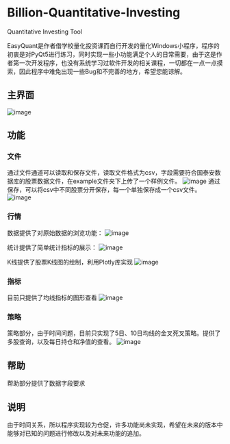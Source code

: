 # Billion-Quantitative-Investing
Quantitative Investing Tool

EasyQuant是作者借学校量化投资课而自行开发的量化Windows小程序，程序的初衷是对PyQt5进行练习，同时实现一些小功能满足个人的日常需要，由于这是作者第一次开发程序，也没有系统学习过软件开发的相关课程，一切都在一点一点摸索，因此程序中难免出现一些Bug和不完善的地方，希望您能谅解。

## 主界面
![image](https://github.com/huoyongkang/Billion-Quantitative-Investing/edit/master/images/1.jpg)

## 功能

### 文件

通过文件通道可以读取和保存文件，读取文件格式为csv，字段需要符合国泰安数据库的股票数据文件，在example文件夹下上传了一个样例文件。
![image](https://github.com/huoyongkang/Billion-Quantitative-Investing/edit/master/images/2.jpg)
通过保存，可以将csv中不同股票分开保存，每一个单独保存成一个csv文件。
![image](https://github.com/huoyongkang/Billion-Quantitative-Investing/edit/master/images/3.jpg)


### 行情

数据提供了对原始数据的浏览功能：
![image](https://github.com/huoyongkang/Billion-Quantitative-Investing/edit/master/images/4.jpg)

统计提供了简单统计指标的展示：
![image](https://github.com/huoyongkang/Billion-Quantitative-Investing/edit/master/images/5.jpg)


K线提供了股票K线图的绘制，利用Plotly库实现
![image](https://github.com/huoyongkang/Billion-Quantitative-Investing/edit/master/images/6.jpg)

### 指标

目前只提供了均线指标的图形查看
![image](https://github.com/huoyongkang/Billion-Quantitative-Investing/edit/master/images/7.jpg)

### 策略

策略部分，由于时间问题，目前只实现了5日、10日均线的金叉死叉策略。提供了多股查询，以及每日持仓和净值的查看。
![image](https://github.com/huoyongkang/Billion-Quantitative-Investing/edit/master/images/8.jpg)

## 帮助

帮助部分提供了数据字段要求

## 说明

由于时间关系，所以程序实现较为仓促，许多功能尚未实现，希望在未来的版本中能够对已知的问题进行修改以及对未来功能的追加。
